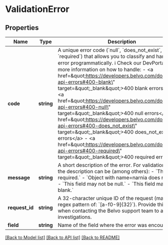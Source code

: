 # ValidationError

## Properties
Name | Type | Description | Notes
------------ | ------------- | ------------- | -------------
**code** | **string** | A unique error code (&#x60;null&#x60;, &#x60;does_not_exist&#x60;, &#x60;required&#x60;) that allows you to classify and handle the error programmatically.   ℹ️ Check our DevPortal for more information on how to handle:   - &lt;a href&#x3D;\&quot;https://developers.belvo.com/docs/belvo-api-errors#400-blank\&quot; target&#x3D;\&quot;_blank\&quot;&gt;400 blank errors&lt;/a&gt;   - &lt;a href&#x3D;\&quot;https://developers.belvo.com/docs/belvo-api-errors#400-null\&quot; target&#x3D;\&quot;_blank\&quot;&gt;400 null errors&lt;/a&gt;   - &lt;a href&#x3D;\&quot;https://developers.belvo.com/docs/belvo-api-errors#400-does_not_exist\&quot; target&#x3D;\&quot;_blank\&quot;&gt;400 does_not_exist errors&lt;/a&gt;   - &lt;a href&#x3D;\&quot;https://developers.belvo.com/docs/belvo-api-errors#400-required\&quot; target&#x3D;\&quot;_blank\&quot;&gt;400 required errors&lt;/a&gt; | [optional] 
**message** | **string** | A short description of the error.    For validation errors, the description can be (among others):      - &#x60;This field is required.&#x60;   - &#x60;Object with name&#x3D;narnia does not exist.&#x60;   - &#x60;This field may not be null.&#x60;   - &#x60;This field may not be blank.&#x60; | [optional] 
**request_id** | **string** | A 32-character unique ID of the request (matching a regex pattern of: &#x60;[a-f0-9]{32}&#x60;). Provide this ID when contacting the Belvo support team to accelerate investigations. | [optional] 
**field** | **string** | Name of the field where the error was encountered. | [optional] 

[[Back to Model list]](../../README.md#documentation-for-models) [[Back to API list]](../../README.md#documentation-for-api-endpoints) [[Back to README]](../../README.md)

